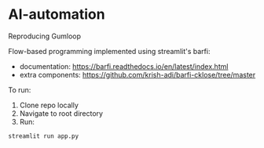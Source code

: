 # AI-automation
Reproducing Gumloop 

Flow-based programming implemented using streamlit's barfi:

- documentation: https://barfi.readthedocs.io/en/latest/index.html
- extra components: https://github.com/krish-adi/barfi-cklose/tree/master

To run:
1. Clone repo locally
2. Navigate to root directory
3. Run:
```bash
streamlit run app.py
